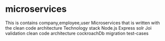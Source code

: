 # microservices
This is contains company,employee,user Microservices that is written with the clean code architecture 
Technology stack
 Node.js
 Express
 solr
 Joi validation
 clean code architecture
 cockroachDb
 migration
 test-cases
